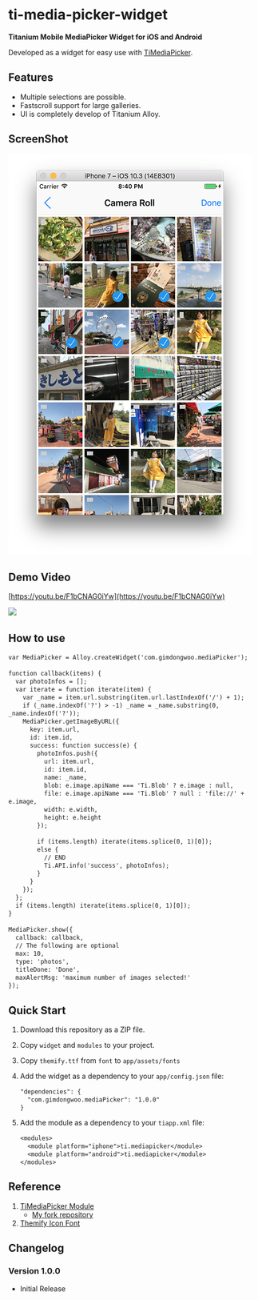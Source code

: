 # ti-media-picker-widget

**Titanium Mobile MediaPicker Widget for iOS and Android**

Developed as a widget for easy use with [TiMediaPicker](https://github.com/lowb1rd/TiMediaPicker).

## Features
- Multiple selections are possible.
- Fastscroll support for large galleries.
- UI is completely develop of Titanium Alloy.

## ScreenShot

![](./screenshot.png)

## Demo Video

[https://youtu.be/F1bCNAG0iYw](https://youtu.be/F1bCNAG0iYw)

[![](https://img.youtube.com/vi/F1bCNAG0iYw/0.jpg)](https://www.youtube.com/watch?v=F1bCNAG0iYw)

## How to use

```
var MediaPicker = Alloy.createWidget('com.gimdongwoo.mediaPicker');

function callback(items) {
  var photoInfos = [];
  var iterate = function iterate(item) {
    var _name = item.url.substring(item.url.lastIndexOf('/') + 1);
    if (_name.indexOf('?') > -1) _name = _name.substring(0, _name.indexOf('?'));
    MediaPicker.getImageByURL({
      key: item.url,
      id: item.id,
      success: function success(e) {
        photoInfos.push({
          url: item.url,
          id: item.id,
          name: _name,
          blob: e.image.apiName === 'Ti.Blob' ? e.image : null,
          file: e.image.apiName === 'Ti.Blob' ? null : 'file://' + e.image,
          width: e.width,
          height: e.height
        });
        
        if (items.length) iterate(items.splice(0, 1)[0]);
        else {
          // END
          Ti.API.info('success', photoInfos);
        }
      }
    });
  };
  if (items.length) iterate(items.splice(0, 1)[0]);
}

MediaPicker.show({
  callback: callback,
  // The following are optional
  max: 10,
  type: 'photos',
  titleDone: 'Done',
  maxAlertMsg: 'maximum number of images selected!'
});
```

## Quick Start

1. Download this repository as a ZIP file.
2. Copy `widget` and `modules` to your project.
3. Copy `themify.ttf` from `font` to `app/assets/fonts`
4. Add the widget as a dependency to your `app/config.json` file:

	```
	"dependencies": {
	  "com.gimdongwoo.mediaPicker": "1.0.0"
	}
	
	```
5. Add the module as a dependency to your `tiapp.xml` file:

	```
	<modules>
	  <module platform="iphone">ti.mediapicker</module>
	  <module platform="android">ti.mediapicker</module>
	</modules>
	```

## Reference

1. [TiMediaPicker Module](https://github.com/lowb1rd/TiMediaPicker)
	- [My fork repository](https://github.com/gimdongwoo/TiMediaPicker)
2. [Themify Icon Font](https://themify.me/themify-icons)

## Changelog

### Version 1.0.0
- Initial Release